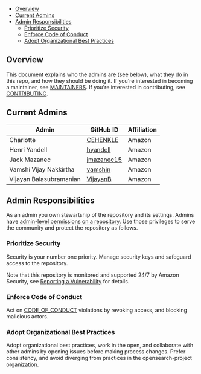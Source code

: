 - [Overview](#overview)
- [Current Admins](#current-admins)
- [Admin Responsibilities](#admin-responsibilities)
  - [Prioritize Security](#prioritize-security)
  - [Enforce Code of Conduct](#enforce-code-of-conduct)
  - [Adopt Organizational Best Practices](#adopt-organizational-best-practices)

## Overview

This document explains who the admins are (see below), what they do in this repo, and how they should be doing it. If you're interested in becoming a maintainer, see [MAINTAINERS](MAINTAINERS.md). If you're interested in contributing, see [CONTRIBUTING](CONTRIBUTING.md).

## Current Admins

| Admin                   | GitHub ID                                   | Affiliation |
| ----------------------- | ------------------------------------------- | ----------- |
| Charlotte               | [CEHENKLE](https://github.com/CEHENKLE)     | Amazon      |
| Henri Yandell           | [hyandell](https://github.com/hyandell)     | Amazon      |
| Jack Mazanec            | [jmazanec15](https://github.com/jmazanec15) | Amazon      |
| Vamshi Vijay Nakkirtha  | [vamshin](https://github.com/vamshin)       | Amazon      |
| Vijayan Balasubramanian | [VijayanB](https://github.com/VijayanB)     | Amazon      |

## Admin Responsibilities

As an admin you own stewartship of the repository and its settings. Admins have [admin-level permissions on a repository](https://docs.github.com/en/organizations/managing-access-to-your-organizations-repositories/repository-permission-levels-for-an-organization). Use those privileges to serve the community and protect the repository as follows.

### Prioritize Security

Security is your number one priority. Manage security keys and safeguard access to the repository.

Note that this repository is monitored and supported 24/7 by Amazon Security, see [Reporting a Vulnerability](SECURITY.md) for details.

### Enforce Code of Conduct

Act on [CODE_OF_CONDUCT](CODE_OF_CONDUCT.md) violations by revoking access, and blocking malicious actors.

### Adopt Organizational Best Practices

Adopt organizational best practices, work in the open, and collaborate with other admins by opening issues before making process changes. Prefer consistency, and avoid diverging from practices in the opensearch-project organization.
